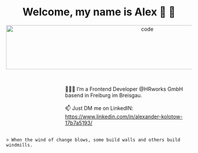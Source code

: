 <h1 align="center">
 Welcome, my name is Alex 👋 🙂
</h1>

<p align="center">
<img width="750" height="120" src="https://media.giphy.com/media/26tn33aiTi1jkl6H6/giphy.gif" alt="code" />
</p>


<dl><dd><dl><dd><dl><dd><dl><dd>
<br>

👨🏼‍💻 I’m a Frontend Developer @HRworks GmbH basend in Freiburg im Breisgau.	
<br> <br>
📫 Just DM me on LinkedIN: https://www.linkedin.com/in/alexander-kolotow-17b7a5193/
<br> <br>
</dd></dl></dd></dl></dd></dl></dd></dl>

	> When the wind of change blows, some build walls and others build windmills.
